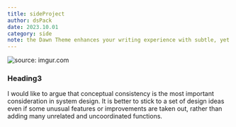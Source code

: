 ```yaml
---
title: sideProject
author: dsPack
date: 2023.10.01
category: side
note: the Dawn Theme enhances your writing experience with subtle, yet impactful, modifications.
---
```


<img src="https://i.imgur.com/oD8VVtW.png" title="source: imgur.com" />

### Heading3

I would like to argue that conceptual consistency is the most important consideration in system design. It is better to stick to a set of design ideas even if some unusual features or improvements are taken out, rather than adding many unrelated and uncoordinated functions.
